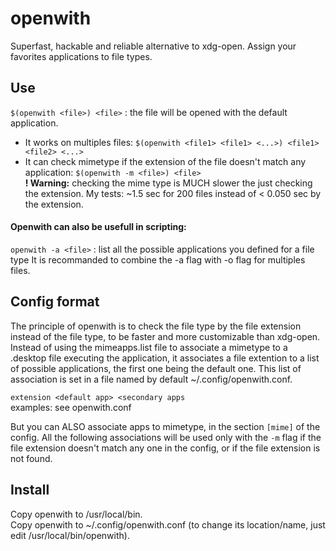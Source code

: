 # openwith
Superfast, hackable and reliable alternative to xdg-open. Assign your favorites applications to file types.

## Use
`$(openwith <file>) <file>` : the file will be opened with the default application.
- It works on multiples files: `$(openwith <file1> <file1> <...>) <file1> <file2> <...>`
- It can check mimetype if the extension of the file doesn't match any application: `$(openwith -m <file>) <file>`<br>
  **! Warning:** checking the mime type is MUCH slower the just checking the extension.
  My tests: ~1.5 sec for 200 files instead of < 0.050 sec by the extension.

#### Openwith can also be usefull in scripting:
`openwith -a <file>` : list all the possible applications you defined for a file type
It is recommanded to combine the -a flag with -o flag for multiples files.

## Config format
The principle of openwith is to check the file type by the file extension instead of the file type, to be faster and more customizable than xdg-open.
Instead of using the mimeapps.list file to associate a mimetype to a .desktop file executing the application, it associates a file extention to a list of possible applications, the first one being the default one. This list of association is set in a file named by default ~/.config/openwith.conf.

`extension <default app> <secondary apps`<br>
examples: see openwith.conf

But you can ALSO associate apps to mimetype, in the section `[mime]` of the config. All the following associations will be used only with the `-m` flag if the file extension doesn't match any one in the config, or if the file extension is not found. 

## Install
Copy openwith to /usr/local/bin.<br>
Copy openwith to ~/.config/openwith.conf (to change its location/name, just edit /usr/local/bin/openwith).
